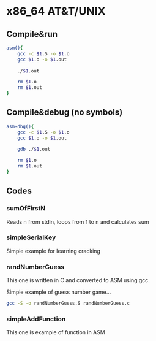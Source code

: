 # x86_64 AT&T/UNIX

## Compile&run

```bash
asm(){
	gcc -c $1.S -o $1.o
	gcc $1.o -o $1.out
	
	./$1.out

	rm $1.o
	rm $1.out
}
```
## Compile&debug (no symbols)

```bash
asm-dbg(){
	gcc -c $1.S -o $1.o
	gcc $1.o -o $1.out
	
	gdb ./$1.out

	rm $1.o
	rm $1.out
}
```

## Codes

### sumOfFirstN

Reads n from stdin, loops from 1 to n and calculates sum

### simpleSerialKey

Simple example for learning cracking

### randNumberGuess

This one is written in C and converted to ASM using gcc. 

Simple example of guess number game... 

```bash
gcc -S -o randNumberGuess.S randNumberGuess.c
```
### simpleAddFunction

This one is example of function in ASM

